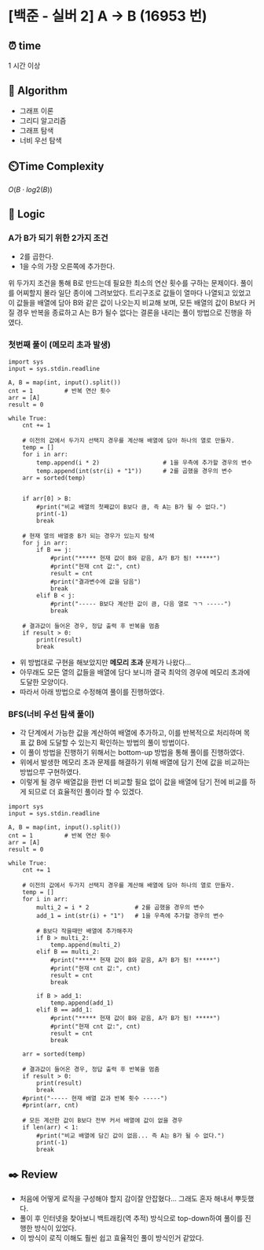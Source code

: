 # [백준 - 실버 2] A → B (16953 번)

## ⏰  **time**

1 시간 이상

## :pushpin: **Algorithm**

- 그래프 이론 
- 그리디 알고리즘 
- 그래프 탐색 
- 너비 우선 탐색

## ⏲️**Time Complexity**

$O(B⋅log 
2
​
 (B))$

## :round_pushpin: **Logic**

### A가 B가 되기 위한 2가지 조건
- 2를 곱한다. 
- 1을 수의 가장 오른쪽에 추가한다. 

위 두가지 조건을 통해 B로 만드는데 필요한 최소의 연산 횟수를 구하는 문제이다.
풀이를 어찌할지 몰라 일단 종이에 그려보았다.
트리구조로 값들이 열마다 나열되고 있었고 이 값들을 배열에 담아 B와 같은 값이 나오는지 비교해 보며, 모든 배열의 값이 B보다 커질 경우 반복을 종료하고 A는 B가 될수 없다는 결론을 내리는 풀이 방법으로 진행을 하였다.

### 첫번째 풀이 (메모리 초과 발생)
```commandline
import sys
input = sys.stdin.readline

A, B = map(int, input().split())
cnt = 1         # 반복 연산 횟수
arr = [A]
result = 0

while True:
    cnt += 1

    # 이전의 값에서 두가지 선택지 경우를 계산해 배열에 담아 하나의 열로 만들자.
    temp = []
    for i in arr:
        temp.append(i * 2)                  # 1을 우측에 추가할 경우의 변수
        temp.append(int(str(i) + "1"))      # 2를 곱했을 경우의 변수
    arr = sorted(temp)


    if arr[0] > B:
        #print("비교 배열의 첫째값이 B보다 큼, 즉 A는 B가 될 수 없다.")
        print(-1)
        break

    # 현재 열의 배열중 B가 되는 경우가 있는지 탐색
    for j in arr:
        if B == j:
            #print("***** 현재 값이 B와 같음, A가 B가 됨! *****")
            #print("현재 cnt 값:", cnt)
            result = cnt
            #print("결과변수에 값을 담음")
            break
        elif B < j:
            #print("----- B보다 계산한 값이 큼, 다음 열로 ㄱㄱ -----")
            break

    # 결과값이 들어온 경우, 정답 출력 후 반복을 멈춤
    if result > 0:
        print(result)
        break
```
- 위 방법대로 구현을 해보았지만 **메모리 초과** 문제가 나왔다...
- 아무래도 모든 열의 값들을 배열에 담다 보니까 결국 최악의 경우에 메모리 초과에 도달한 모양이다.
- 따라서 아래 방법으로 수정해여 풀이를 진행하였다.

### BFS(너비 우선 탐색 풀이)

- 각 단계에서 가능한 값을 계산하여 배열에 추가하고, 이를 반복적으로 처리하며 목표 값 B에 도달할 수 있는지 확인하는 방법의 풀이 방법이다.
- 이 풀이 방법을 진행하기 위해서는 bottom-up 방법을 통해 풀이를 진행하였다.
- 위에서 발생한 메모리 초과 문제를 해결하기 위해 배열에 담기 전에 값을 비교하는 방법으루 구현하였다.
- 이렇게 될 경우 배열값을 한번 더 비교할 필요 없이 값을 배열에 담기 전에 비교를 하게 되므로 더 효율적인 풀이라 할 수 있겠다.

```commandline
import sys
input = sys.stdin.readline

A, B = map(int, input().split())
cnt = 1         # 반복 연산 횟수
arr = [A]
result = 0

while True:
    cnt += 1

    # 이전의 값에서 두가지 선택지 경우를 계산해 배열에 담아 하나의 열로 만들자.
    temp = []
    for i in arr:
        multi_2 = i * 2             # 2를 곱했을 경우의 변수
        add_1 = int(str(i) + "1")   # 1을 우측에 추가할 경우의 변수

        # B보다 작을때만 배열에 추가해주자
        if B > multi_2:
            temp.append(multi_2)
        elif B == multi_2:
            #print("***** 현재 값이 B와 같음, A가 B가 됨! *****")
            #print("현재 cnt 값:", cnt)
            result = cnt
            break

        if B > add_1:
            temp.append(add_1)
        elif B == add_1:
            #print("***** 현재 값이 B와 같음, A가 B가 됨! *****")
            #print("현재 cnt 값:", cnt)
            result = cnt
            break

    arr = sorted(temp)

    # 결과값이 들어온 경우, 정답 출력 후 반복을 멈춤
    if result > 0:
        print(result)
        break
    #print("----- 현재 배열 값과 반복 횟수 -----")
    #print(arr, cnt)

    # 모든 계산한 값이 B보다 전부 커서 배열에 값이 없을 경우
    if len(arr) < 1:
        #print("비교 배열에 담긴 값이 없음... 즉 A는 B가 될 수 없다.")
        print(-1)
        break

```

## :black_nib: **Review**

- 처음에 어떻게 로직을 구성해야 할지 감이잘 안잡혔다... 그래도 혼자 해내서 뿌듯했다.
- 풀이 후 인터넷을 찾아보니 백트래킹(역 추적) 방식으로 top-down하여 풀이를 진행한 방식이 있었다.
- 이 방식이 로직 이해도 훨씬 쉽고 효율적인 풀이 방식인거 같았다.